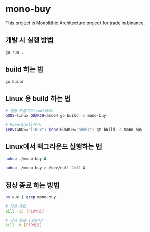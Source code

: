 # mono-buy
This project is Monolithic Architecture project for trade in binance.

## 개발 시 실행 방법

```bash
go run .
```

## build 하는 법

```bash
go build
```

## Linux 용 build 하는 법

```bash
# 명령 프롬프트(cmd)에서:
GOOS=linux GOARCH=amd64 go build -o mono-buy

# PowerShell에서:
$env:GOOS="linux"; $env:GOARCH="amd64"; go build -o mono-buy
```

## Linux에서 백그라운드 실행하는 법

```bash
nohup ./mono-buy &
```

```bash
nohup ./mono-buy > /dev/null 2>&1 &
```

## 정상 종료 하는 방법

```bash
ps aux | grep mono-buy

# 정상 종료
kill -15 [PID번호]

# 강제 종료 (필요시)
kill -9 [PID번호]
```